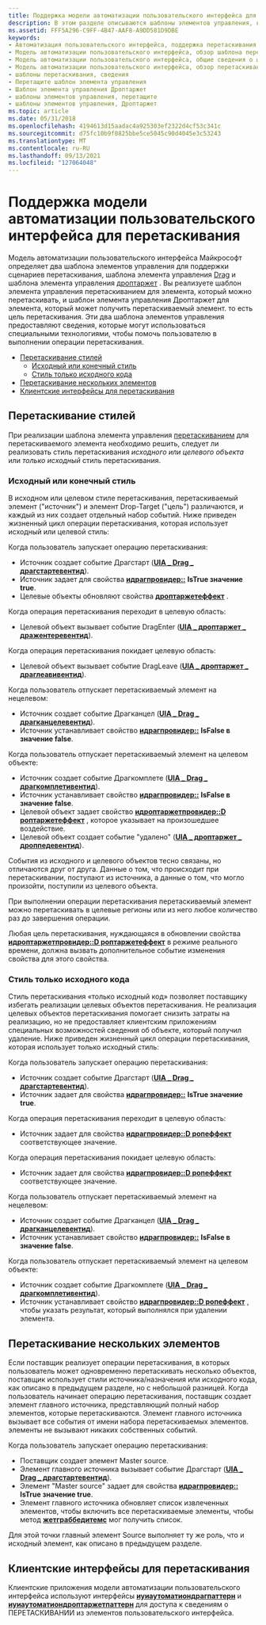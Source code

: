 ```yaml
---
title: Поддержка модели автоматизации пользовательского интерфейса для перетаскивания
description: В этом разделе описываются шаблоны элементов управления, которые предоставляют сведения о возможностях перетаскивания элемента.
ms.assetid: FFF5A296-C9FF-4B47-AAF8-A9DD581D9DBE
keywords:
- Автоматизация пользовательского интерфейса, поддержка перетаскивания
- Модель автоматизации пользовательского интерфейса, обзор шаблона перетаскивания
- Модель автоматизации пользовательского интерфейса, общие сведения о шаблоне Дроптаржет
- Модель автоматизации пользовательского интерфейса, обзор перетаскивания
- шаблоны перетаскивания, сведения
- Перетащите шаблон элемента управления
- Шаблон элемента управления Дроптаржет
- шаблоны элементов управления, перетащите
- шаблоны элементов управления, Дроптаржет
ms.topic: article
ms.date: 05/31/2018
ms.openlocfilehash: 4194613d15aadac4a925303ef2322d4cf53c341c
ms.sourcegitcommit: d75fc10b9f0825bbe5ce5045c90d4045e3c53243
ms.translationtype: MT
ms.contentlocale: ru-RU
ms.lasthandoff: 09/13/2021
ms.locfileid: "127064048"
---
```

# <a name="ui-automation-support-for-drag-and-drop"></a>Поддержка модели автоматизации пользовательского интерфейса для перетаскивания

Модель автоматизации пользовательского интерфейса Майкрософт определяет два шаблона элементов управления для поддержки сценариев перетаскивания, шаблона элемента управления [Drag](/windows/desktop/WinAuto/uiauto-implementingdrag) и шаблона элемента управления [дроптаржет](/windows/desktop/WinAuto/uiauto-implementingdroptarget) . Вы реализуете шаблон элемента управления перетаскиванием для элемента, который можно перетаскивать, и шаблон элемента управления Дроптаржет для элемента, который может получить перетаскиваемый элемент. то есть цель перетаскивания. Эти два шаблона элементов управления предоставляют сведения, которые могут использоваться специальными технологиями, чтобы помочь пользователю в выполнении операции перетаскивания.

-   [Перетаскивание стилей](#dragging-styles)
    -   [Исходный или конечный стиль](#sourcetarget-style)
    -   [Стиль только исходного кода](#source-only-style)
-   [Перетаскивание нескольких элементов](#dragging-multiple-items)
-   [Клиентские интерфейсы для перетаскивания](#client-interfaces-for-drag-and-drop)

## <a name="dragging-styles"></a>Перетаскивание стилей

При реализации шаблона элемента управления [перетаскиванием](/windows/desktop/WinAuto/uiauto-implementingdrag) для перетаскиваемого элемента необходимо решить, следует ли реализовать стиль перетаскивания *исходного или целевого объекта* или *только исходный* стиль перетаскивания.

### <a name="sourcetarget-style"></a>Исходный или конечный стиль

В исходном или целевом стиле перетаскивания, перетаскиваемый элемент ("источник") и элемент Drop-Target ("цель") различаются, и каждый из них создает отдельный набор событий. Ниже приведен жизненный цикл операции перетаскивания, которая использует исходный или целевой стиль: <dl> Когда пользователь запускает операцию перетаскивания:

-   Источник создает событие Драгстарт ([**UIA \_ Drag \_ драгстартевентид**](uiauto-event-ids.md)).
-   Источник задает для свойства [**идрагпровидер::**](/windows/desktop/api/UIAutomationCore/nf-uiautomationcore-idragprovider-get_isgrabbed) **IsTrue значение true**.
-   Целевые объекты обновляют свойства [**дроптаржетеффект**](/windows/desktop/api/UIAutomationCore/nf-uiautomationcore-idroptargetprovider-get_droptargeteffect) .

  
Когда операция перетаскивания переходит в целевую область:

-   Целевой объект вызывает событие DragEnter ([**UIA \_ дроптаржет \_ дражентеревентид**](uiauto-event-ids.md)).

  
Когда операция перетаскивания покидает целевую область:

-   Целевой объект вызывает событие DragLeave ([**UIA \_ дроптаржет \_ драглеавивентид**](uiauto-event-ids.md)).

  
Когда пользователь отпускает перетаскиваемый элемент на нецелевом:

-   Источник создает событие Драгканцел ([**UIA \_ Drag \_ драгканцелевентид**](uiauto-event-ids.md)).
-   Источник устанавливает свойство [**идрагпровидер::**](/windows/desktop/api/UIAutomationCore/nf-uiautomationcore-idragprovider-get_isgrabbed) **IsFalse в значение false**.

  
Когда пользователь отпускает перетаскиваемый элемент на целевом объекте:

-   Источник создает событие Драгкомплете ([**UIA \_ Drag \_ драгкомплетивентид**](uiauto-event-ids.md)).
-   Источник устанавливает свойство [**идрагпровидер::**](/windows/desktop/api/UIAutomationCore/nf-uiautomationcore-idragprovider-get_isgrabbed) **IsFalse в значение false**.
-   Целевой объект задает свойство [**идроптаржетпровидер::D роптаржетеффект**](/windows/desktop/api/UIAutomationCore/nf-uiautomationcore-idroptargetprovider-get_droptargeteffect) , которое указывает на произошедшее воздействие.
-   Целевой объект создает событие "удалено" ([**UIA \_ дроптаржет \_ дроппедевентид**](uiauto-event-ids.md)).

  
</dl>

События из исходного и целевого объектов тесно связаны, но отличаются друг от друга. Данные о том, что происходит при перетаскивании, поступают из источника, а данные о том, что могло произойти, поступили из целевого объекта.

При выполнении операции перетаскивания перетаскиваемый элемент можно перетаскивать в целевые регионы или из него любое количество раз до завершения операции.

Любая цель перетаскивания, нуждающаяся в обновлении свойства [**идроптаржетпровидер::D роптаржетеффект**](/windows/desktop/api/UIAutomationCore/nf-uiautomationcore-idroptargetprovider-get_droptargeteffect) в режиме реального времени, должна вызвать дополнительное событие изменения свойства для этого свойства.

### <a name="source-only-style"></a>Стиль только исходного кода

Стиль перетаскивания «только исходный код» позволяет поставщику избегать реализации целевых объектов перетаскивания. Не реализация целевых объектов перетаскивания помогает снизить затраты на реализацию, но не предоставляет клиентским приложениям специальных возможностей сведения об объекте, который получил удаление. Ниже приведен жизненный цикл операции перетаскивания, которая использует только исходный стиль: <dl> Когда пользователь запускает операцию перетаскивания:

-   Источник создает событие Драгстарт ([**UIA \_ Drag \_ драгстартевентид**](uiauto-event-ids.md)).
-   Источник задает для свойства [**идрагпровидер::**](/windows/desktop/api/UIAutomationCore/nf-uiautomationcore-idragprovider-get_isgrabbed) **IsTrue значение true**.

  
Когда операция перетаскивания переходит в целевую область:

-   Источник задает для свойства [**идрагпровидер::D ропеффект**](/windows/desktop/api/UIAutomationCore/nf-uiautomationcore-idragprovider-get_dropeffect) соответствующее значение.

  
Когда операция перетаскивания покидает целевую область:

-   Источник задает для свойства [**идрагпровидер::D ропеффект**](/windows/desktop/api/UIAutomationCore/nf-uiautomationcore-idragprovider-get_dropeffect) соответствующее значение.

  
Когда пользователь отпускает перетаскиваемый элемент на нецелевом:

-   Источник создает событие Драгканцел ([**UIA \_ Drag \_ драгканцелевентид**](uiauto-event-ids.md)).
-   Источник устанавливает свойство [**идрагпровидер::**](/windows/desktop/api/UIAutomationCore/nf-uiautomationcore-idragprovider-get_isgrabbed) **IsFalse в значение false**.

  
Когда пользователь отпускает перетаскиваемый элемент на целевом объекте:

-   Источник создает событие Драгкомплете ([**UIA \_ Drag \_ драгкомплетивентид**](uiauto-event-ids.md)).
-   Источник устанавливает свойство [**идрагпровидер::D ропеффект**](/windows/desktop/api/UIAutomationCore/nf-uiautomationcore-idragprovider-get_dropeffect) , чтобы указать результат, который выполнялся при удалении элемента.

  
</dl>

## <a name="dragging-multiple-items"></a>Перетаскивание нескольких элементов

Если поставщик реализует операции перетаскивания, в которых пользователь может одновременно перетаскивать несколько объектов, поставщик использует стили источника/назначения или исходного кода, как описано в предыдущем разделе, но с небольшой разницей. Когда пользователь начинает операцию перетаскивания, поставщик создает элемент главного источника, представляющий полный набор элементов, которые перетаскиваются. Элемент главного источника вызывает все события от имени набора перетаскиваемых элементов. элементы не вызывают никаких собственных событий.<dl> Когда пользователь запускает операцию перетаскивания:

-   Поставщик создает элемент Master source.
-   Элемент главного источника вызывает событие Драгстарт ([**UIA \_ Drag \_ драгстартевентид**](uiauto-event-ids.md)).
-   Элемент "Master source" задает для свойства [**идрагпровидер::**](/windows/desktop/api/UIAutomationCore/nf-uiautomationcore-idragprovider-get_isgrabbed) **IsTrue значение true**.
-   Элемент главного источника обновляет список извлеченных элементов, чтобы включить все перетаскиваемые элементы, чтобы метод [**жетграббедитемс**](/windows/desktop/api/UIAutomationCore/nf-uiautomationcore-idragprovider-getgrabbeditems) мог получить список.

  
</dl>

Для этой точки главный элемент Source выполняет ту же роль, что и исходный элемент, как описано в предыдущем разделе.

## <a name="client-interfaces-for-drag-and-drop"></a>Клиентские интерфейсы для перетаскивания

Клиентские приложения модели автоматизации пользовательского интерфейса используют интерфейсы [**иуиаутоматиондрагпаттерн**](/windows/desktop/api/UIAutomationClient/nn-uiautomationclient-iuiautomationdragpattern) и [**иуиаутоматиондроптаржетпаттерн**](/windows/desktop/api/UIAutomationClient/nn-uiautomationclient-iuiautomationdroptargetpattern) для доступа к сведениям о ПЕРЕТАСКИВАНИИ из элементов пользовательского интерфейса.

 

 